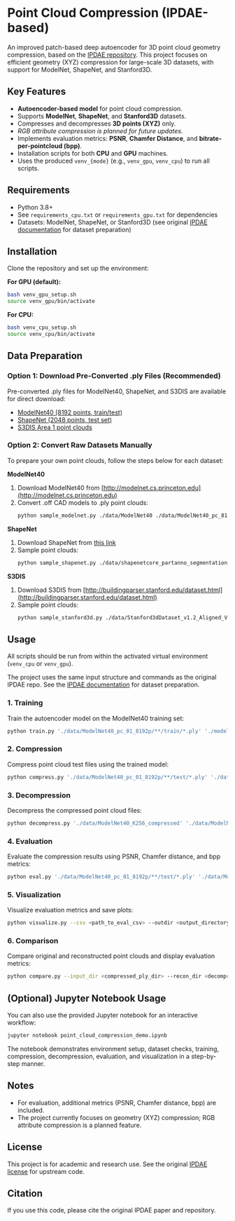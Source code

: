 # Point Cloud Compression (IPDAE-based)

An improved patch-based deep autoencoder for 3D point cloud geometry compression, based on the [IPDAE repository](https://github.com/I2-Multimedia-Lab/IPDAE). This project focuses on efficient geometry (XYZ) compression for large-scale 3D datasets, with support for ModelNet, ShapeNet, and Stanford3D.

## Key Features

- **Autoencoder-based model** for point cloud compression.
- Supports **ModelNet**, **ShapeNet**, and **Stanford3D** datasets.
- Compresses and decompresses **3D points (XYZ)** only.  
- *RGB attribute compression is planned for future updates.*
- Implements evaluation metrics: **PSNR**, **Chamfer Distance**, and **bitrate-per-pointcloud (bpp)**.
- Installation scripts for both **CPU** and **GPU** machines.
- Uses the produced `venv_{mode}` (e.g., `venv_gpu`, `venv_cpu`) to run all scripts.


## Requirements

- Python 3.8+
- See `requirements_cpu.txt` or `requirements_gpu.txt` for dependencies
- Datasets: ModelNet, ShapeNet, or Stanford3D (see original [IPDAE documentation](https://github.com/I2-Multimedia-Lab/IPDAE) for dataset preparation)


## Installation


Clone the repository and set up the environment:

**For GPU (default):**
```bash
bash venv_gpu_setup.sh
source venv_gpu/bin/activate
```
**For CPU:**
```bash
bash venv_cpu_setup.sh
source venv_cpu/bin/activate
```

## Data Preparation

### Option 1: Download Pre-Converted .ply Files (Recommended)

Pre-converted .ply files for ModelNet40, ShapeNet, and S3DIS are available for direct download:

- [ModelNet40 (8192 points, train/test)](https://drive.google.com/file/d/1Isa8seckZ9oNzstlE7VZcd6wVVx8LdMF/view?usp=sharing)
- [ShapeNet (2048 points, test set)](https://drive.google.com/file/d/1OzaU01kolBpfRRD0zKESYh67Hh2s2dbD/view?usp=sharing)
- [S3DIS Area 1 point clouds](https://drive.google.com/file/d/1etg29uMdV932CYmWijDD7OOupjXRKZJM/view?usp=sharing)

### Option 2: Convert Raw Datasets Manually

To prepare your own point clouds, follow the steps below for each dataset:

**ModelNet40**
1. Download ModelNet40 from [http://modelnet.cs.princeton.edu](http://modelnet.cs.princeton.edu)
2. Convert .off CAD models to .ply point clouds:
	```bash
	python sample_modelnet.py ./data/ModelNet40 ./data/ModelNet40_pc_8192 --n_point 8192
	```

**ShapeNet**
1. Download ShapeNet from [this link](https://shapenet.cs.stanford.edu/media/shapenetcore_partanno_segmentation_benchmark_v0_normal.zip)
2. Sample point clouds:
	```bash
	python sample_shapenet.py ./data/shapenetcore_partanno_segmentation_benchmark_v0_normal ./data/ShapeNet_pc_2048 --n_point 2048
	```

**S3DIS**
1. Download S3DIS from [http://buildingparser.stanford.edu/dataset.html](http://buildingparser.stanford.edu/dataset.html)
2. Sample point clouds:
	```bash
	python sample_stanford3d.py ./data/Stanford3dDataset_v1.2_Aligned_Version/Area_1/*/*.txt ./data/Stanford3d_pc/Area_1
	```

## Usage

All scripts should be run from within the activated virtual environment (`venv_cpu` or `venv_gpu`).

The project uses the same input structure and commands as the original IPDAE repo. See the [IPDAE documentation](https://github.com/I2-Multimedia-Lab/IPDAE) for dataset preparation.

### 1. Training

Train the autoencoder model on the ModelNet40 training set:
```bash
python train.py './data/ModelNet40_pc_01_8192p/**/train/*.ply' './model/K256' --K 256
```

### 2. Compression

Compress point cloud test files using the trained model:
```bash
python compress.py './data/ModelNet40_pc_01_8192p/**/test/*.ply' './data/ModelNet40_K256_compressed' './model/K256' --K 256
```

### 3. Decompression

Decompress the compressed point cloud files:
```bash
python decompress.py './data/ModelNet40_K256_compressed' './data/ModelNet40_K256_decompressed' './model/K256' --K 256
```

### 4. Evaluation

Evaluate the compression results using PSNR, Chamfer distance, and bpp metrics:
```bash
python eval.py './data/ModelNet40_pc_01_8192p/**/test/*.ply' './data/ModelNet40_K256_compressed' './data/ModelNet40_K256_decompressed' './eval/ModelNet40_K256.csv' '../geo_dist/build/pc_error'
```

### 5. Visualization

Visualize evaluation metrics and save plots:
```bash
python visualize.py --csv <path_to_eval_csv> --outdir <output_directory>
```

### 6. Comparison

Compare original and reconstructed point clouds and display evaluation metrics:
```bash
python compare.py --input_dir <compressed_ply_dir> --recon_dir <decompressed_ply_dir> --csv_path <metrics_csv>
```


## (Optional) Jupyter Notebook Usage

You can also use the provided Jupyter notebook for an interactive workflow:

```bash
jupyter notebook point_cloud_compression_demo.ipynb
```

The notebook demonstrates environment setup, dataset checks, training, compression, decompression, evaluation, and visualization in a step-by-step manner.


## Notes

- For evaluation, additional metrics (PSNR, Chamfer distance, bpp) are included.
- The project currently focuses on geometry (XYZ) compression; RGB attribute compression is a planned feature.

## License

This project is for academic and research use. See the original [IPDAE license](https://github.com/I2-Multimedia-Lab/IPDAE) for upstream code.

## Citation

If you use this code, please cite the original IPDAE paper and repository.
